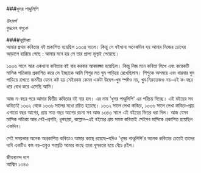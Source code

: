 ###ধূসর পাণ্ডুলিপি

*উৎসর্গ*  
বুদ্ধদেব বসুকে

####ভূমিকা  
আমার প্রথম কবিতার বই প্রকাশিত হয়েছিল ১৩৩৪ সালে। কিন্তু সে বইখানা অনেকদিন হয় আমার নিজের চোখের আড়ালে হারিয়ে গেছে : আমার মনে হয় সে তার প্রাপ্য মূল্যই পেয়েছে।

১৩৩৬ সালে আর একখানা কবিতার বই বার করবার আকাঙ্ক্ষা হয়েছিল। কিন্তু নিজ মনে কবিতা লিখে এবং কয়েকটি মাসিক পত্রিকায় প্রকাশিত করে সে ইচ্ছাকে আমি শিশুর মত ঘুম পাড়িয়ে রেখেছিলাম। শিশুকে অসময়ে এবং বারবার ঘুম পাড়িয়ে রাখতে জননীর যেমন কষ্ট হয় সেইরকম কেমন একটা উদ্বেগ–খুব স্পষ্টও নয়, খুব নিরুত্তেজও নয়–এই ক-বছর ধরে বোধ করে এসেছি আমি।

আজ ন-বছর পরে আমার দ্বিতীয় কবিতার বই বার হল। এর নাম 'ধূসর পাণ্ডুলিপি' এর পরিচয় দিচ্ছে। এই বইয়ের সব কবিতাই ১৩৩২ থেকে ১৩৩৬ সালের মধ্যে রচিত হয়েছে। ১৩৩২ সালে লেখা কবিতা, ১৩৩৬ সালে লেখা কবিতা–প্রায় এগারো বছর আগের, প্রায় সাত বছর আগের রচনা সব আজ ১৩৪৩ সালে এই বইয়ের ভিতর ধরা দিল। আজ যেসব মাসিক পত্রিকা আর নেই–প্রগতি, ধূপছায়া, কল্লোল–এই বইয়ের প্রায় সমস্ত কবিতাই সেইসব মাসিকে প্রকাশিত হয়েছিল একদিন।

সেই সময়কার অনেক অপ্রকাশিত কবিতাও আমার কাছে রয়েছে–যদিও 'ধূসর পাণ্ডুলিপি'র অনেক কবিতার চেয়েই তাদের দাবি একটিও কম নয়–তবুও সম্প্রতি আমার কাছে তারা ধূসরতর হয়ে বেঁচে রইল।

জীবনানন্দ দাশ  
আশ্বিন ১৩৪৩
